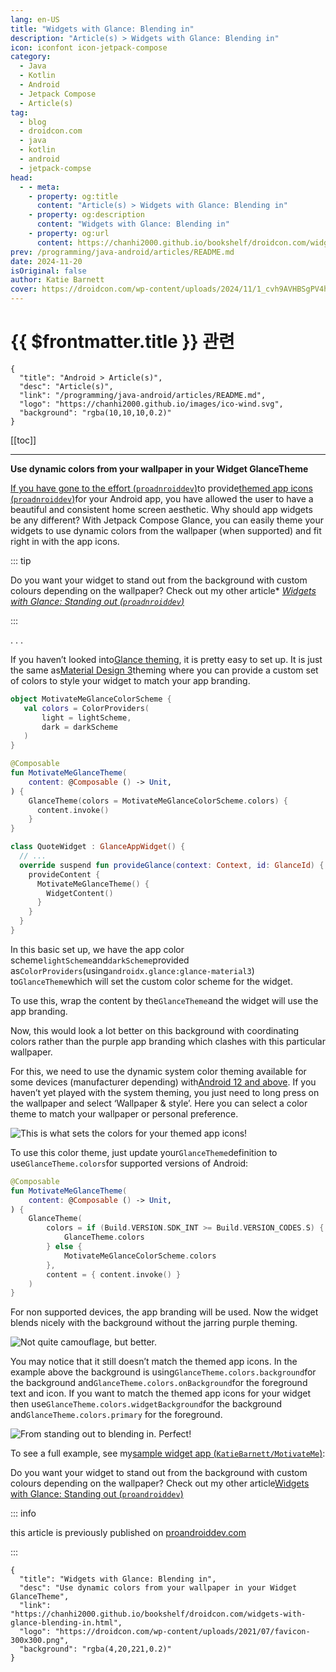 ```yaml
---
lang: en-US
title: "Widgets with Glance: Blending in"
description: "Article(s) > Widgets with Glance: Blending in"
icon: iconfont icon-jetpack-compose
category:
  - Java
  - Kotlin
  - Android
  - Jetpack Compose
  - Article(s)
tag:
  - blog
  - droidcon.com
  - java
  - kotlin
  - android
  - jetpack-compse
head:
  - - meta:
    - property: og:title
      content: "Article(s) > Widgets with Glance: Blending in"
    - property: og:description
      content: "Widgets with Glance: Blending in"
    - property: og:url
      content: https://chanhi2000.github.io/bookshelf/droidcon.com/widgets-with-glance-blending-in.html
prev: /programming/java-android/articles/README.md
date: 2024-11-20
isOriginal: false
author: Katie Barnett
cover: https://droidcon.com/wp-content/uploads/2024/11/1_cvh9AVHBSgPV4h8PggKlvw.webp
---
```


# {{ $frontmatter.title }} 관련

```component VPCard
{
  "title": "Android > Article(s)",
  "desc": "Article(s)",
  "link": "/programming/java-android/articles/README.md",
  "logo": "https://chanhi2000.github.io/images/ico-wind.svg",
  "background": "rgba(10,10,10,0.2)"
}
```

[[toc]]

---

<SiteInfo
  name="Widgets with Glance: Blending in"
  desc="Use dynamic colors from your wallpaper in your Widget GlanceTheme"
  url="https://droidcon.com/widgets-with-glance-blending-in"
  logo="https://droidcon.com/wp-content/uploads/2021/07/favicon-300x300.png"
  preview="https://droidcon.com/wp-content/uploads/2024/11/1_cvh9AVHBSgPV4h8PggKlvw.webp"/>

**Use dynamic colors from your wallpaper in your Widget GlanceTheme**

[If you have gone to the effort (<VPIcon icon="fa-brands fa-medium"/>`proadnroiddev`)](https://proandroiddev.com/widgets-with-glance-standing-out-33834eee2dee)to provide[themed app icons (<VPIcon icon="fa-brands fa-medium"/>`proadnroiddev`)](https://medium.com/proandroiddev/its-time-for-an-app-icon-makeover-107ccbb506eb)for your Android app, you have allowed the user to have a beautiful and consistent home screen aesthetic. Why should app widgets be any different? With Jetpack Compose Glance, you can easily theme your widgets to use dynamic colors from the wallpaper (when supported) and fit right in with the app icons.

::: tip

Do you want your widget to stand out from the background with custom colours depending on the wallpaper? Check out my other article* [*Widgets with Glance: Standing out (<VPIcon icon="fa-brands fa-medium"/>`proadnroiddev`)*](https://proandroiddev.com/widgets-with-glance-standing-out-33834eee2dee)

<SiteInfo
  name="Widgets with Glance: Standing out"
  desc="Detect wallpaper colors so transparent widgets do not get lost in the background"
  url="https://proandroiddev.com/widgets-with-glance-standing-out-33834eee2dee/"
  logo="https://miro.medium.com/v2/resize:fill:256:256/1*A8VytPZQhvUf_MG6hm_Dlw.png"
  preview="https://miro.medium.com/v2/resize:fit:1200/1*mky0GpsMOkUNapd6diKK2A.jpeg"/>

:::

. . .

If you haven’t looked into[<VPIcon icon="fa-brands fa-android"/>Glance theming](https://developer.android.com/develop/ui/compose/glance/theme), it is pretty easy to set up. It is just the same as[<VPIcon icon="fa-brands fa-android"/>Material Design 3](https://developer.android.com/develop/ui/compose/designsystems/material3)theming where you can provide a custom set of colors to style your widget to match your app branding.

```kotlin title="MotivateMeGlanceTheme.kt"
object MotivateMeGlanceColorScheme {
   val colors = ColorProviders(
       light = lightScheme,
       dark = darkScheme
   )
}

@Composable
fun MotivateMeGlanceTheme(
    content: @Composable () -> Unit,
) {
    GlanceTheme(colors = MotivateMeGlanceColorScheme.colors) {
      content.invoke() 
    }
}

class QuoteWidget : GlanceAppWidget() {
  // ...
  override suspend fun provideGlance(context: Context, id: GlanceId) {
    provideContent {
      MotivateMeGlanceTheme() { 
        WidgetContent()
      }
    }
  }
}
```

<!-- @include: https://gist.github.com/KatieBarnett/e6ead24c8afb4cb19c1089613bc092ee/raw/54ccca785faedfae9e16fa4814d9d2fdfdfa6f56/MotivateMeGlanceTheme.kt -->

In this basic set up, we have the app color scheme`lightScheme`and`darkScheme`provided as`ColorProviders`(using`androidx.glance:glance-material3`) to`GlanceTheme`which will set the custom color scheme for the widget.

To use this, wrap the content by the`GlanceTheme`and the widget will use the app branding.

Now, this would look a lot better on this background with coordinating colors rather than the purple app branding which clashes with this particular wallpaper.

For this, we need to use the dynamic system color theming available for some devices (manufacturer depending) with[<VPIcon icon="fa-brands fa-android"/>Android 12 and above](https://android.com/intl/en_au/android-12/#a12-color-reimagined). If you haven’t yet played with the system theming, you just need to long press on the wallpaper and select ‘Wallpaper & style’. Here you can select a color theme to match your wallpaper or personal preference.

![This is what sets the colors for your themed app icons!](https://droidcon.com/wp-content/uploads/2024/11/2-1.webp)

To use this color theme, just update your`GlanceTheme`definition to use`GlanceTheme.colors`for supported versions of Android:

```kotlin title="MotivateMeGlanceTheme.kt"
@Composable
fun MotivateMeGlanceTheme(
    content: @Composable () -> Unit,
) {
    GlanceTheme(
        colors = if (Build.VERSION.SDK_INT >= Build.VERSION_CODES.S) {
            GlanceTheme.colors
        } else {
            MotivateMeGlanceColorScheme.colors
        },
        content = { content.invoke() }
    )
}
```

<!-- @include: https://gist.github.com/KatieBarnett/27c0f401e42847e475d7f561ddb925f6/raw/a7acff565420183a3f7c47a5d4678a066daf11ab/MotivateMeGlanceTheme.kt -->

For non supported devices, the app branding will be used. Now the widget blends nicely with the background without the jarring purple theming.

![Not quite camouflage, but better.](https://droidcon.com/wp-content/uploads/2024/11/3-1.webp)

You may notice that it still doesn’t match the themed app icons. In the example above the background is using`GlanceTheme.colors.background`for the background and`GlanceTheme.colors.onBackground`for the foreground text and icon. If you want to match the themed app icons for your widget then use`GlanceTheme.colors.widgetBackground`for the background and`GlanceTheme.colors.primary` for the foreground.

![From standing out to blending in. Perfect!](https://droidcon.com/wp-content/uploads/2024/11/4-1-1024x614.webp)

To see a full example, see my[sample widget app (<VPIcon icon="iconfont icon-github"/>`KatieBarnett/MotivateMe`)](https://github.com/KatieBarnett/MotivateMe/tree/workshop/Activity-11):

<SiteInfo
  name="KatieBarnett/MotivateMe"
  desc="Sample app for Widget Fever: A Hands-On Workshop with Jetpack Compose Glance & Gemini"
  url="https://github.com/KatieBarnett/MotivateMe/tree/workshop/Activity-11"
  logo="https://github.githubassets.com/favicons/favicon-dark.svg"
  preview="https://opengraph.githubassets.com/e48744e1af1e9e66eb80f2b5d2e02dc223574c5da2a50758e30a7af1b5bb0d3f/KatieBarnett/MotivateMe"/>

Do you want your widget to stand out from the background with custom colours depending on the wallpaper? Check out my other article[Widgets with Glance: Standing out (<VPIcon icon="fa-brands fa-medium"/>`proandroiddev`)](https://proandroiddev.com/widgets-with-glance-standing-out-33834eee2dee)

<SiteInfo
  name="Widgets with Glance: Standing out"
  desc="Detect wallpaper colors so transparent widgets do not get lost in the background"
  url="https://proandroiddev.com/widgets-with-glance-standing-out-33834eee2dee/"
  logo="https://miro.medium.com/v2/resize:fill:256:256/1*A8VytPZQhvUf_MG6hm_Dlw.png"
  preview="https://miro.medium.com/v2/resize:fit:1200/1*mky0GpsMOkUNapd6diKK2A.jpeg"/>

::: info

this article is previously published on [<VPIcon icon="fa-brands fa-medium"/>proandroiddev.com](https://proandroiddev.com/widgets-with-glance-blending-in-ae1e52a6cb6f)

<SiteInfo
  name="Widgets with Glance: Blending in"
  desc="Use dynamic colors from your wallpaper in your Widget GlanceTheme"
  url="https://proandroiddev.com/widgets-with-glance-blending-in-ae1e52a6cb6f/"
  logo="https://miro.medium.com/v2/resize:fill:256:256/1*A8VytPZQhvUf_MG6hm_Dlw.png"
  preview="https://miro.medium.com/v2/resize:fit:1200/1*1RKuGEZI9txSA9Vnjatzew.jpeg"/>

:::

<!-- TODO: add ARTICLE CARD -->
```component VPCard
{
  "title": "Widgets with Glance: Blending in",
  "desc": "Use dynamic colors from your wallpaper in your Widget GlanceTheme",
  "link": "https://chanhi2000.github.io/bookshelf/droidcon.com/widgets-with-glance-blending-in.html",
  "logo": "https://droidcon.com/wp-content/uploads/2021/07/favicon-300x300.png",
  "background": "rgba(4,20,221,0.2)"
}
```
